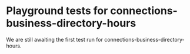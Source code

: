 # Playground tests for connections-business-directory-hours
We are still awaiting the first test run for connections-business-directory-hours.
